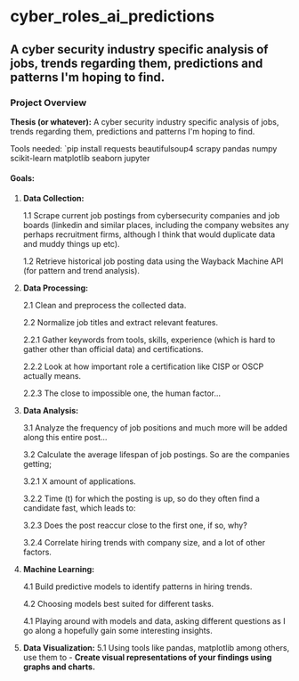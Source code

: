 # cyber_roles_ai_predictions

## A cyber security industry specific analysis of jobs, trends regarding them, predictions and patterns I'm hoping to find.

### Project Overview

**Thesis (or whatever):**
A cyber security industry specific analysis of jobs, trends regarding them, predictions and patterns I'm hoping to find.

Tools needed: `pip install requests beautifulsoup4 scrapy pandas numpy scikit-learn matplotlib seaborn jupyter
#### Goals:

1. **Data Collection:**
   
   1.1 Scrape current job postings from cybersecurity companies and job boards (linkedin and similar places, including the company websites any perhaps recruitment firms, although I think that would duplicate data and muddy things up etc).
   
   1.2 Retrieve historical job posting data using the Wayback Machine API (for pattern and trend analysis).

3. **Data Processing:**
   
   2.1 Clean and preprocess the collected data.
   
   2.2 Normalize job titles and extract relevant features.
   
   2.2.1 Gather keywords from tools, skills, experience (which is hard to gather other than official data) and certifications.
   
   2.2.2 Look at how important role a certification like CISP or OSCP actually means.
   
   2.2.3 The close to impossible one, the human factor...

5. **Data Analysis:**
   
   3.1 Analyze the frequency of job positions and much more will be added along this entire post...
   
   3.2 Calculate the average lifespan of job postings. So are the companies getting;
   
   3.2.1 X amount of applications.
   
   3.2.2 Time (t) for which the posting is up, so do they often find a candidate fast, which leads to:
   
   3.2.3 Does the post reaccur close to the first one, if so, why?
   
   3.2.4 Correlate hiring trends with company size, and a lot of other factors.


7. **Machine Learning:**

   4.1 Build predictive models to identify patterns in hiring trends.
   
   4.2 Choosing models best suited for different tasks.
   
   4.1 Playing around with models and data, asking different questions as I go along a hopefully gain some interesting insights.
   



9. **Data Visualization:**
   5.1 Using tools like pandas, matplotlib among others, use them to - **Create visual representations of your findings using graphs and charts.**

